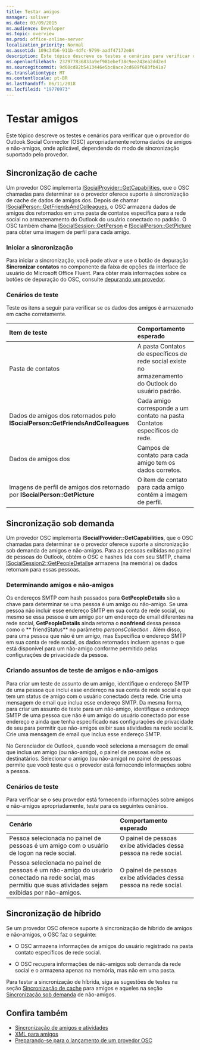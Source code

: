 ```yaml
---
title: Testar amigos
manager: soliver
ms.date: 03/09/2015
ms.audience: Developer
ms.topic: overview
ms.prod: office-online-server
localization_priority: Normal
ms.assetid: 109c34b6-911b-4dfc-9799-aadf47172e84
description: Este tópico descreve os testes e cenários para verificar que o provedor do Outlook Social Connector (OSC) apropriadamente retorna dados de amigos e não-amigos, onde aplicável, dependendo do modo de sincronização suportado pelo provedor.
ms.openlocfilehash: 232977836833a9ef981ebef38c9ee243ea2dd2ed
ms.sourcegitcommit: 9d60cd82b5413446e5bc8ace2cd689f683fb41a7
ms.translationtype: MT
ms.contentlocale: pt-BR
ms.lasthandoff: 06/11/2018
ms.locfileid: "19770973"
---
```

# <a name="testing-friends"></a>Testar amigos

Este tópico descreve os testes e cenários para verificar que o provedor do Outlook Social Connector (OSC) apropriadamente retorna dados de amigos e não-amigos, onde aplicável, dependendo do modo de sincronização suportado pelo provedor.

<a name="olosc_TestingFriends_CachedSync"> </a>

## <a name="cached-synchronization"></a>Sincronização de cache

Um provedor OSC implementa [ISocialProvider::GetCapabilities](isocialprovider-getcapabilities.md), que o OSC chamadas para determinar se o provedor oferece suporte à sincronização de cache de dados de amigos dos. Depois de chamar [ISocialPerson::GetFriendsAndColleagues](isocialperson-getfriendsandcolleagues.md), o OSC armazena dados de amigos dos retornados em uma pasta de contatos específica para a rede social no armazenamento do Outlook do usuário conectado no padrão. O OSC também chama [ISocialSession::GetPerson](isocialsession-getperson.md) e [ISocialPerson::GetPicture](isocialperson-getpicture.md) para obter uma imagem de perfil para cada amigo. 
  
### <a name="initiate-synchronization"></a>Iniciar a sincronização

Para iniciar a sincronização, você pode ativar e use o botão de depuração **Sincronizar contatos** no componente da faixa de opções da interface de usuário do Microsoft Office Fluent. Para obter mais informações sobre os botões de depuração do OSC, consulte [depurando um provedor](debugging-a-provider.md). 
  
### <a name="test-scenarios"></a>Cenários de teste

Teste os itens a seguir para verificar se os dados dos amigos é armazenado em cache corretamente.
  
|**Item de teste**|**Comportamento esperado**|
|:-----|:-----|
|Pasta de contatos  <br/> |A pasta Contatos de específicos de rede social existe no armazenamento do Outlook do usuário padrão.  <br/> |
|Dados de amigos dos retornados pelo **ISocialPerson::GetFriendsAndColleagues** <br/> |Cada amigo corresponde a um contato na pasta Contatos específicos de rede.  <br/> |
|Dados de amigos dos  <br/> |Campos de contato para cada amigo tem os dados corretos.  <br/> |
|Imagens de perfil de amigos dos retornado por **ISocialPerson::GetPicture** <br/> |O item de contato para cada amigo contém a imagem de perfil.  <br/> |

<a name="olosc_TestingFriends_OnDemandSync"> </a>

## <a name="on-demand-synchronization"></a>Sincronização sob demanda

Um provedor OSC implementa **ISocialProvider::GetCapabilities**, que o OSC chamadas para determinar se o provedor oferece suporte a sincronização sob demanda de amigos e não-amigos. Para as pessoas exibidas no painel de pessoas do Outlook, obtém o OSC e hashes lida com seu SMTP, chama [ISocialSession2::GetPeopleDetails](isocialsession2-getpeopledetails.md)e armazena (na memória) os dados retornam para essas pessoas. 
  
### <a name="determining-friends-and-non-friends"></a>Determinando amigos e não-amigos

Os endereços SMTP com hash passados para **GetPeopleDetails** são a chave para determinar se uma pessoa é um amigo ou não-amigo. Se uma pessoa não incluir esse endereço SMTP em sua conta de rede social, ou mesmo se essa pessoa é um amigo por um endereço de email diferentes na rede social, **GetPeopleDetails** ainda retorna o **nonfriend** dessa pessoa como o ** friendStatus** no parâmetro _personsCollection_ . Além disso, para uma pessoa que não é um amigo, mas Especifica o endereço SMTP em sua conta de rede social, os dados retornados incluem apenas o que está disponível para um não-amigo conforme permitido pelas configurações de privacidade da pessoa. 
  
### <a name="creating-test-subjects-for-friends-and-non-friends"></a>Criando assuntos de teste de amigos e não-amigos

Para criar um teste de assunto de um amigo, identifique o endereço SMTP de uma pessoa que inclui esse endereço na sua conta de rede social e que tem um status de amigo com o usuário conectado desta rede. Crie uma mensagem de email que inclua esse endereço SMTP. Da mesma forma, para criar um assunto de teste para um não-amigo, identifique o endereço SMTP de uma pessoa que não é um amigo do usuário conectado por esse endereço e ainda que tenha especificado nas configurações de privacidade de seu para permitir que não-amigos exibir suas atividades na rede social k. Crie uma mensagem de email que inclua esse endereço SMTP. 
  
No Gerenciador de Outlook, quando você seleciona a mensagem de email que inclua um amigo (ou não-amigo), o painel de pessoas exibe os destinatários. Selecionar o amigo (ou não-amigo) no painel de pessoas permite que você teste que o provedor está fornecendo informações sobre a pessoa.
  
### <a name="test-scenarios"></a>Cenários de teste

Para verificar se o seu provedor está fornecendo informações sobre amigos e não-amigos apropriadamente, teste para os seguintes cenários.
  
|**Cenário**|**Comportamento esperado**|
|:-----|:-----|
|Pessoa selecionada no painel de pessoas é um amigo com o usuário de logon na rede social.  <br/> |O painel de pessoas exibe atividades dessa pessoa na rede social.  <br/> |
|Pessoa selecionada no painel de pessoas é um não-amigo do usuário conectado na rede social, mas permitiu que suas atividades sejam exibidas por não-amigos.  <br/> |O painel de pessoas exibe atividades dessa pessoa na rede social.  <br/> |

<a name="olosc_TestingFriends_OnDemandSync"> </a>

## <a name="hybrid-synchronization"></a>Sincronização de híbrido

Se um provedor OSC oferece suporte à sincronização de híbrido de amigos e não-amigos, o OSC faz o seguinte: 
  
- O OSC armazena informações de amigos do usuário registrado na pasta contato específicos de rede social.
    
- O OSC recupera informações de não-amigos sob demanda da rede social e o armazena apenas na memória, mas não em uma pasta.
    
Para testar a sincronização de híbrida, siga as sugestões de testes na seção [Sincronização de cache](#olosc_TestingFriends_CachedSync) para amigos e aqueles na seção [Sincronização sob demanda](#olosc_TestingFriends_OnDemandSync) de não-amigos. 
  
## <a name="see-also"></a>Confira também

- [Sincronização de amigos e atividades](synchronizing-friends-and-activities.md) 
- [XML para amigos](xml-for-friends.md)
- [Preparando-se para o lançamento de um provedor OSC](getting-ready-to-release-an-osc-provider.md)

